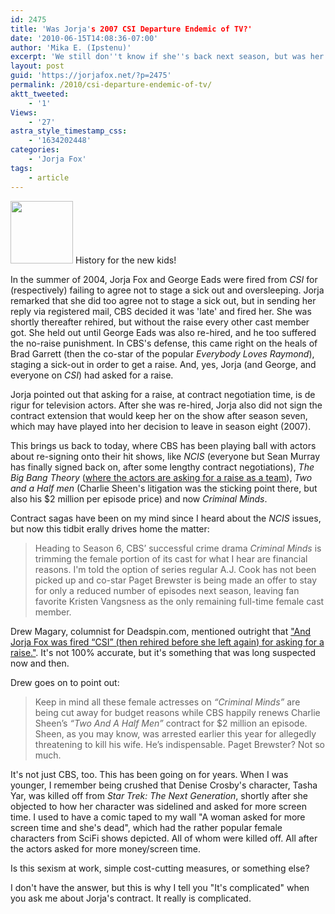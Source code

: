 ```yaml
---
id: 2475
title: 'Was Jorja's 2007 CSI Departure Endemic of TV?'
date: '2010-06-15T14:08:36-07:00'
author: 'Mika E. (Ipstenu)'
excerpt: 'We still don''t know if she''s back next season, but was her 2008 departure a sign of how TV mistreats its female stars?'
layout: post
guid: 'https://jorjafox.net/?p=2475'
permalink: /2010/csi-departure-endemic-of-tv/
aktt_tweeted:
    - '1'
Views:
    - '27'
astra_style_timestamp_css:
    - '1634202448'
categories:
    - 'Jorja Fox'
tags:
    - article
---
```


<a href="//static.jorjafox.net/wordpress/2010/06/jorja-fox-why-left.jpg"><img src="//static.jorjafox.net/wordpress/2010/06/jorja-fox-why-left-100x100.jpg" alt="" title="jorja-fox-why-left" width="100" height="100" class="alignleft size-thumbnail wp-image-2476" /></a> History for the new kids!

In the summer of 2004, Jorja Fox and George Eads were fired from <em>CSI</em> for (respectively) failing to agree not to stage a sick out and oversleeping.  Jorja remarked that she did too agree not to stage a sick out, but in sending her reply via registered mail, CBS decided it was 'late' and fired her.  She was shortly thereafter rehired, but without the raise every other cast member got.  She held out until George Eads was also re-hired, and he too suffered the no-raise punishment.  In CBS's defense, this came right on the heals of Brad Garrett (then the co-star of the popular <em>Everybody Loves Raymond</em>), staging a sick-out in order to get a raise.  And, yes, Jorja (and George, and everyone on <em>CSI</em>) had asked for a raise.

Jorja pointed out that asking for a raise, at contract negotiation time, is de rigur for television actors.  After she was re-hired, Jorja also did not sign the contract extension that would keep her on the show after season seven, which may have played into her decision to leave in season eight (2007).

This brings us back to today, where CBS has been playing ball with actors about re-signing onto their hit shows, like <em>NCIS</em> (everyone but Sean Murray has finally signed back on, after some lengthy contract negotiations), <em>The Big Bang Theory</em> (<a href="http://www.veronica-mars.tvsquad.com/2010/06/04/give-the-big-bang-theory-stars-a-raise-now/">where the actors are asking for a raise as a team</a>), <em>Two and a Half men</em> (Charlie Sheen's litigation was the sticking point there, but also his $2 million per episode price) and now <em>Criminal Minds</em>.

Contract sagas have been on my mind since I heard about the <em>NCIS</em> issues, but now this tidbit erally drives home the matter:
<blockquote>Heading to Season 6, CBS’ successful crime drama <em>Criminal Minds</em> is trimming the female portion of its cast for what I hear are financial reasons. I'm told the option of series regular A.J. Cook has not been picked up and co-star Paget Brewster is being made an offer to stay for only a reduced number of episodes next season, leaving fan favorite Kristen Vangsness as the only remaining full-time female cast member.</blockquote>

Drew Magary, columnist for Deadspin.com, mentioned outright that <a href="http://www.nbclosangeles.com/blogs/popcornbiz/Criminal-Minds-Cutting-Loose-Female-Cast-Members--Isnt-That-Kinda-Wrong-96385974.html">"And Jorja Fox was fired “CSI” (then rehired before she left again) for asking for a raise."</a>.  It's not 100% accurate, but it's something that was long suspected now and then.

Drew goes on to point out:
<blockquote>Keep in mind all these female actresses on <em>“Criminal Minds”</em> are being cut away for budget reasons while CBS happily renews Charlie Sheen’s <em>“Two And A Half Men”</em> contract for $2 million an episode. Sheen, as you may know, was arrested earlier this year for allegedly threatening to kill his wife. He’s indispensable. Paget Brewster? Not so much.</blockquote>

It's not just CBS, too.  This has been going on for years.  When I was younger, I remember being crushed that Denise Crosby's character, Tasha Yar, was killed off from <em>Star Trek: The Next Generation</em>, shortly after she objected to how her character was sidelined and asked for more screen time.  I used to have a comic taped to my wall "A woman asked for more screen time and she's dead", which had the rather popular female characters from SciFi shows depicted.  All of whom were killed off.  All after the actors asked for more money/screen time.

Is this sexism at work, simple cost-cutting measures, or something else?

I don't have the answer, but this is why I tell you "It's complicated" when you ask me about Jorja's contract.  It really is complicated.
